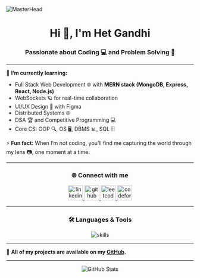 ![MasterHead](https://www.careerguide.com/career/wp-content/uploads/2020/02/cs-an.gif)

<h1 align="center">Hi 👋, I'm Het Gandhi</h1>
<h3 align="center">Passionate about Coding 💻 and Problem Solving 🧩</h3>

---

🌱 **I’m currently learning:**

- Full Stack Web Development 🌐 with **MERN stack (MongoDB, Express, React, Node.js)**
- WebSockets 🪐 for real-time collaboration
- UI/UX Design 🎨 with Figma
- Distributed Systems 🌐
- DSA 🏆 and Competitive Programming 💻
- Core CS: OOP 🔍, OS 🖥️, DBMS 📊, SQL 🗄️

⚡ **Fun fact:** When I’m not coding, you’ll find me capturing the world through my lens 📷, one moment at a time.

---

<h3 align="center">🌐 Connect with me</h3>

<p align="center">
  <a href="https://linkedin.com/in/het-gandhi-141462255" target="_blank">
    <img src="https://skillicons.dev/icons?i=linkedin" alt="linkedin" height="40"/>
  </a>
  <a href="https://github.com/Hetgandhi" target="_blank">
    <img src="https://skillicons.dev/icons?i=github" alt="github" height="40"/>
  </a>
  <a href="https://leetcode.com/Hetgandhi" target="_blank">
    <img src="https://upload.wikimedia.org/wikipedia/commons/1/19/LeetCode_logo_black.png" alt="leetcode" height="40" width="40"/>
  </a>
  <a href="https://codeforces.com/profile/Hetg255" target="_blank">
    <img src="https://raw.githubusercontent.com/simple-icons/simple-icons/develop/icons/codeforces.svg" alt="codeforces" height="40" width="40"/>
  </a>
</p>

---

<h3 align="center">🛠️ Languages & Tools</h3>

<p align="center">
  <img src="https://skillicons.dev/icons?i=c,cpp,css,js,html,postgres,postman,mongodb,express,react,nodejs,tailwind,figma,git" alt="skills" />
</p>

---

🔗 **All of my projects are available on my [GitHub](https://github.com/Hetgandhi).**

---

<p align="center">
  <img src="https://github-readme-stats.vercel.app/api?username=Hetgandhi&show_icons=true&theme=radical" alt="GitHub Stats"/>
</p>
